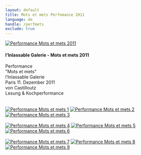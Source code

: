```yaml
---
layout: default
title: Mots et mets Perfomance 2011
language: de
handle: /perfmets
exclude: true
---
```


<a rel="lightbox" data-lightbox="example-1" href="/galeries/performance-mets/voix-chocolactees.jpg" title="Performance Mots et mets 2011"><img src="/galeries/performance-mets/voix-chocolactees.jpg" alt="Performance Mots et mets 2011" class="img-left"></a>
#### l’Inlassable Galerie - Mots et mets 2011  
  
Performance  
"Mots et mets"   
l’Inlassable Galerie  
Paris 11. Dezember 2011  
von Castilloutz  
Lesung & Kochperformance  
<br style="clear:both" />
<br style="clear:both" />
<a rel="lightbox" data-lightbox="example-1" href="/galeries/performance-mets/IMG_1644.geaendert.jpg" title="Performance Mots et mets 1"><img src="/galeries/performance-mets/IMG_1644.geaendert.jpg" alt="Performance Mots et mets 1" class="img-left3"></a>
<a rel="lightbox" data-lightbox="example-1" href="/galeries/performance-mets/IMG_1645.geaendert.jpg" title="Performance Mots et mets 2"><img src="/galeries/performance-mets/IMG_1645.geaendert.jpg" alt="Performance Mots et mets 2" class="img-left3"></a>
<a rel="lightbox" data-lightbox="example-1" href="/galeries/performance-mets/IMG_1646.geaendert.jpg" title="Performance Mots et mets 3"><img src="/galeries/performance-mets/IMG_1646.geaendert.jpg" alt="Performance Mots et mets 3" class="img-left3"></a>
<br style="clear:both" />
<br style="clear:both" />
<a rel="lightbox" data-lightbox="example-1" href="/galeries/performance-mets/x10-2011_1211BF.geaendert.jpg" title="Performance Mots et mets 4"><img src="/galeries/performance-mets/x10-2011_1211BF.geaendert.jpg" alt="Performance Mots et mets 4" class="img-left3"></a>
<a rel="lightbox" data-lightbox="example-1" href="/galeries/performance-mets/x10-2011_1211BG.geaendert.jpg" title="Performance Mots et mets 5"><img src="/galeries/performance-mets/x10-2011_1211BG.geaendert.jpg" alt="Performance Mots et mets 5" class="img-left3"></a>
<a rel="lightbox" data-lightbox="example-1" href="/galeries/performance-mets/x10-2011_1211BH.geaendert.jpg" title="Performance Mots et mets 6"><img src="/galeries/performance-mets/x10-2011_1211BH.geaendert.jpg" alt="Performance Mots et mets 6" class="img-left3"></a>
<br style="clear:both" />
<br style="clear:both" />
<a rel="lightbox" data-lightbox="example-1" href="/galeries/performance-mets/x10-2011_1211BU.geaendert.jpg" title="Performance Mots et mets 7"><img src="/galeries/performance-mets/x10-2011_1211BU.geaendert.jpg" alt="Performance Mots et mets 7" class="img-left3"></a>
<a rel="lightbox" data-lightbox="example-1" href="/galeries/performance-mets/x10-2011_1211BK.geaendert.jpg" title="Performance Mots et mets 8"><img src="/galeries/performance-mets/x10-2011_1211BK.geaendert.jpg" alt="Performance Mots et mets 8" class="img-left3"></a>
<a rel="lightbox" data-lightbox="example-1" href="/galeries/performance-mets/x10-2011_1211BL.geaendert.jpg" title="Performance Mots et mets 9"><img src="/galeries/performance-mets/x10-2011_1211BL.geaendert.jpg" alt="Performance Mots et mets 9" class="img-left3"></a>
<br style="clear:both" />
<br style="clear:both" />

